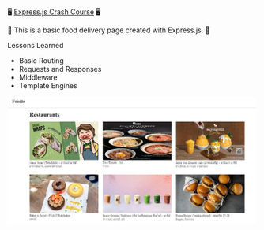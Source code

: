 🖥️ [Express.js Crash Course](https://www.skooldio.com/courses/expressjs-crash-course) 🖥️

🍔 This is a basic food delivery page created with Express.js. 🍔

Lessons Learned

- Basic Routing
- Requests and Responses
- Middleware
- Template Engines

![image](public\screenshot.jpg)

